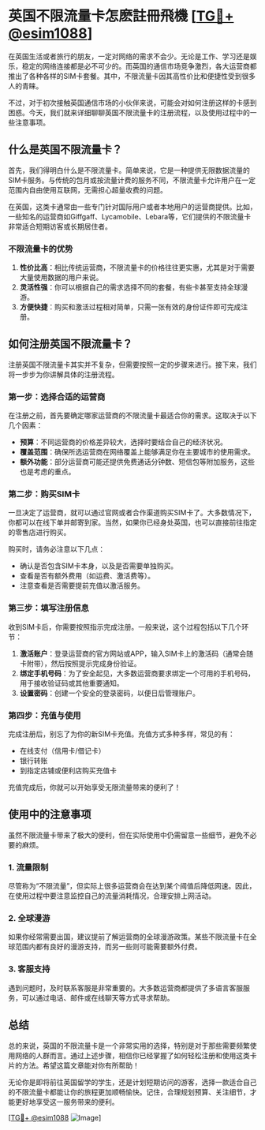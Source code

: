 # 英国不限流量卡怎麽註冊飛機 [[TG💪+ @esim1088](https://t.me/s/esim1088)]

在英国生活或者旅行的朋友，一定对网络的需求不会少。无论是工作、学习还是娱乐，稳定的网络连接都是必不可少的。而英国的通信市场竞争激烈，各大运营商都推出了各种各样的SIM卡套餐。其中，不限流量卡因其高性价比和便捷性受到很多人的青睐。

不过，对于初次接触英国通信市场的小伙伴来说，可能会对如何注册这样的卡感到困惑。今天，我们就来详细聊聊英国不限流量卡的注册流程，以及使用过程中的一些注意事项。

## 什么是英国不限流量卡？

首先，我们得明白什么是不限流量卡。简单来说，它是一种提供无限数据流量的SIM卡服务。与传统的包月或按流量计费的服务不同，不限流量卡允许用户在一定范围内自由使用互联网，无需担心超量收费的问题。

在英国，这类卡通常由一些专门针对国际用户或者本地用户的运营商提供。比如，一些知名的运营商如Giffgaff、Lycamobile、Lebara等，它们提供的不限流量卡非常适合短期访客或长期居住者。

### 不限流量卡的优势

1. **性价比高**：相比传统运营商，不限流量卡的价格往往更实惠，尤其是对于需要大量使用数据的用户来说。
2. **灵活性强**：你可以根据自己的需求选择不同的套餐，有些卡甚至支持全球漫游。
3. **方便快捷**：购买和激活过程相对简单，只需一张有效的身份证件即可完成注册。

## 如何注册英国不限流量卡？

注册英国不限流量卡其实并不复杂，但需要按照一定的步骤来进行。接下来，我们将一步步为你讲解具体的注册流程。

### 第一步：选择合适的运营商

在注册之前，首先要确定哪家运营商的不限流量卡最适合你的需求。这取决于以下几个因素：

- **预算**：不同运营商的价格差异较大，选择时要结合自己的经济状况。
- **覆盖范围**：确保所选运营商在网络覆盖上能够满足你在主要城市的使用需求。
- **额外功能**：部分运营商可能还提供免费通话分钟数、短信包等附加服务，这些也是考虑的重点。

### 第二步：购买SIM卡

一旦决定了运营商，就可以通过官网或者合作渠道购买SIM卡了。大多数情况下，你都可以在线下单并邮寄到家。当然，如果你已经身处英国，也可以直接前往指定的零售店进行购买。

购买时，请务必注意以下几点：

- 确认是否包含SIM卡本身，以及是否需要单独购买。
- 查看是否有额外费用（如运费、激活费等）。
- 注意查看是否需要提前充值以激活服务。

### 第三步：填写注册信息

收到SIM卡后，你需要按照指示完成注册。一般来说，这个过程包括以下几个环节：

1. **激活账户**：登录运营商的官方网站或APP，输入SIM卡上的激活码（通常会随卡附带），然后按照提示完成身份验证。
2. **绑定手机号码**：为了安全起见，大多数运营商要求绑定一个可用的手机号码，用于接收验证码或其他重要通知。
3. **设置密码**：创建一个安全的登录密码，以便日后管理账户。

### 第四步：充值与使用

完成注册后，别忘了为你的新SIM卡充值。充值方式多种多样，常见的有：

- 在线支付（信用卡/借记卡）
- 银行转账
- 到指定店铺或便利店购买充值卡

充值完成后，你就可以开始享受无限流量带来的便利了！

## 使用中的注意事项

虽然不限流量卡带来了极大的便利，但在实际使用中仍需留意一些细节，避免不必要的麻烦。

### 1. 流量限制

尽管称为“不限流量”，但实际上很多运营商会在达到某个阈值后降低网速。因此，在使用过程中要注意监控自己的流量消耗情况，合理安排上网活动。

### 2. 全球漫游

如果你经常需要出国，建议提前了解运营商的全球漫游政策。某些不限流量卡在全球范围内都有良好的漫游支持，而另一些则可能需要额外付费。

### 3. 客服支持

遇到问题时，及时联系客服是非常重要的。大多数运营商都提供了多语言客服服务，可以通过电话、邮件或在线聊天等方式寻求帮助。

## 总结

总的来说，英国的不限流量卡是一个非常实用的选择，特别是对于那些需要频繁使用网络的人群而言。通过上述步骤，相信你已经掌握了如何轻松注册和使用这类卡片的方法。希望这篇文章能对你有所帮助！

无论你是即将前往英国留学的学生，还是计划短期访问的游客，选择一款适合自己的不限流量卡都能让你的旅程更加顺畅愉快。记住，合理规划预算、关注细节，才能更好地享受这一服务带来的便利。

[[TG💪+ @esim1088](https://t.me/s/esim1088) ![Image](https://i.postimg.cc/4NQfJmqS/Snipaste-2025-05-13-00-14-12.png)]